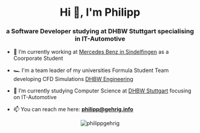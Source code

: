 <h1 align="center">Hi 👋, I'm Philipp</h1>
<h3 align="center">a Software Developer studying at DHBW Stuttgart specialising in IT-Automotive</h3>



- 🔭 I’m currently working at [Mercedes Benz in Sindelfingen](https://mercedes-benz.com) as a Coorporate Student

- 🏎️ I'm a team leader of my universities Formula Student Team developing CFD Simulations [DHBW Engineering](https://dhbw-engineering.de)

- 🤝 I’m currently studying Computer Science at [DHBW Stuttgart](https://dhbw-stuttgart.de) focusing on IT-Automotive

- 📫 You can reach me here: **philipp@gehrig.info**


<p align="center"> <img src="https://komarev.com/ghpvc/?username=philippgehrig&label=Profile%20views&color=0e75b6&style=flat-square" alt="philippgehrig" /> </p>
